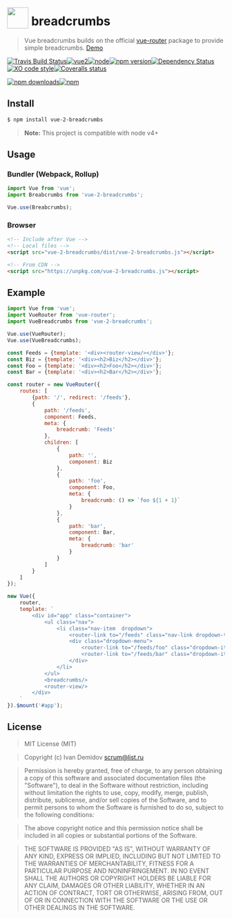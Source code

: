 # <a href="https://vuejs.org" target="_blank"><img valign="text-bottom" height="49" src="https://vuejs.org/images/logo.png"></a> breadcrumbs 
 > Vue breadcrumbs builds on the official [vue-router](https://github.com/vuejs/vue-router) package to provide simple breadcrumbs. [Demo](http://inside-demo.github.io/vue-demo/#/feeds)

[![Travis Build Status](https://img.shields.io/travis/GitScrum/vue-2-breadcrumbs/master.svg?style=flat-square&label=unix)](https://travis-ci.org/GitScrum/vue-2-breadcrumbs)[![vue2](https://img.shields.io/badge/vue-2.x-brightgreen.svg?style=flat-square)](https://vuejs.org/)[![node](https://img.shields.io/node/v/post-sequence.svg?maxAge=2592000&style=flat-square)]()[![npm version](https://img.shields.io/npm/v/vue-2-breadcrumbs.svg?style=flat-square)](https://www.npmjs.com/package/vue-2-breadcrumbs)[![Dependency Status](https://david-dm.org/gitscrum/vue-2-breadcrumbs.svg?style=flat-square)](https://david-dm.org/gitscrum/vue-2-breadcrumbs)[![XO code style](https://img.shields.io/badge/code_style-XO-5ed9c7.svg?style=flat-square)](https://github.com/sindresorhus/xo)[![Coveralls status](https://img.shields.io/coveralls/GitScrum/vue-2-breadcrumbs.svg?style=flat-square)](https://coveralls.io/r/GitScrum/vue-2-breadcrumbs)

[![npm downloads](https://img.shields.io/npm/dm/vue-2-breadcrumbs.svg?style=flat-square)](https://www.npmjs.com/package/vue-2-breadcrumbs)[![npm](https://img.shields.io/npm/dt/vue-2-breadcrumbs.svg?style=flat-square)](https://www.npmjs.com/package/vue-2-breadcrumbs)

## Install

```bash
$ npm install vue-2-breadcrumbs
```

> **Note:** This project is compatible with node v4+


## Usage

### Bundler (Webpack, Rollup)
```js
import Vue from 'vue';
import Breabcrumbs from 'vue-2-breadcrumbs';

Vue.use(Breabcrumbs);
```

### Browser

```html
<!-- Include after Vue -->
<!-- Local files -->
<script src="vue-2-breadcrumbs/dist/vue-2-breadcrumbs.js"></script>

<!-- From CDN -->
<script src="https://unpkg.com/vue-2-breadcrumbs.js"></script>
```

## Example  
```js
import Vue from 'vue';
import VueRouter from 'vue-router';
import VueBreadcrumbs from 'vue-2-breadcrumbs';

Vue.use(VueRouter);
Vue.use(VueBreadcrumbs);

const Feeds = {template: '<div><router-view/></div>'};
const Biz = {template: '<div><h2>Biz</h2></div>'};
const Foo = {template: '<div><h2>Foo</h2></div>'};
const Bar = {template: '<div><h2>Bar</h2></div>'};

const router = new VueRouter({
    routes: [
        {path: '/', redirect: '/feeds'},
        {
            path: '/feeds',
            component: Feeds,
            meta: {
                breadcrumb: 'Feeds'
            },
            children: [
                {
                    path: '',
                    component: Biz
                },
                {
                    path: 'foo',
                    component: Foo,
                    meta: {
                        breadcrumb: () => `foo ${1 + 1}`
                    }
                },
                {
                    path: 'bar',
                    component: Bar,
                    meta: {
                        breadcrumb: 'bar'
                    }
                }
            ]
        }
    ]
});

new Vue({
    router,
    template: `
        <div id="app" class="container">
            <ul class="nav">
                <li class="nav-item  dropdown">
                    <router-link to="/feeds" class="nav-link dropdown-toggle" data-toggle="dropdown" role="button" aria-haspopup="true" aria-expanded="false">Feeds</router-link>
                    <div class="dropdown-menu">
                        <router-link to="/feeds/foo" class="dropdown-item">Foo</router-link>
                        <router-link to="/feeds/bar" class="dropdown-item">Bar</router-link>
                    </div>
                </li>
            </ul>
            <breadcrumbs/>
            <router-view/>
        </div>
    `
}).$mount('#app');
```
## License

> MIT License (MIT)

> Copyright (c) Ivan Demidov <scrum@list.ru>

> Permission is hereby granted, free of charge, to any person obtaining a copy
of this software and associated documentation files (the "Software"), to deal
in the Software without restriction, including without limitation the rights
to use, copy, modify, merge, publish, distribute, sublicense, and/or sell
copies of the Software, and to permit persons to whom the Software is
furnished to do so, subject to the following conditions:

> The above copyright notice and this permission notice shall be included in all
copies or substantial portions of the Software.

> THE SOFTWARE IS PROVIDED "AS IS", WITHOUT WARRANTY OF ANY KIND, EXPRESS OR
IMPLIED, INCLUDING BUT NOT LIMITED TO THE WARRANTIES OF MERCHANTABILITY,
FITNESS FOR A PARTICULAR PURPOSE AND NONINFRINGEMENT. IN NO EVENT SHALL THE
AUTHORS OR COPYRIGHT HOLDERS BE LIABLE FOR ANY CLAIM, DAMAGES OR OTHER
LIABILITY, WHETHER IN AN ACTION OF CONTRACT, TORT OR OTHERWISE, ARISING FROM,
OUT OF OR IN CONNECTION WITH THE SOFTWARE OR THE USE OR OTHER DEALINGS IN THE
SOFTWARE.
